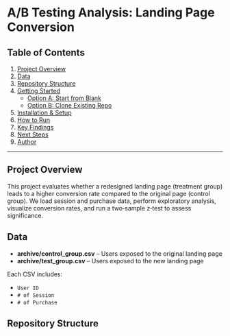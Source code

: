 # A/B Testing Analysis: Landing Page Conversion

## Table of Contents
1. [Project Overview](#project-overview)  
2. [Data](#data)  
3. [Repository Structure](#repository-structure)  
4. [Getting Started](#getting-started)  
   - [Option A: Start from Blank](#option-a-start-from-blank)  
   - [Option B: Clone Existing Repo](#option-b-clone-existing-repo)  
5. [Installation & Setup](#installation--setup)  
6. [How to Run](#how-to-run)  
7. [Key Findings](#key-findings)  
8. [Next Steps](#next-steps)  
9. [Author](#author)  

---

## Project Overview
This project evaluates whether a redesigned landing page (treatment group) leads to a higher conversion rate compared to the original page (control group). We load session and purchase data, perform exploratory analysis, visualize conversion rates, and run a two‑sample z‑test to assess significance.

## Data
- **archive/control_group.csv** – Users exposed to the original landing page  
- **archive/test_group.csv** – Users exposed to the new landing page  

Each CSV includes:  
- `User ID`  
- `# of Session`  
- `# of Purchase`

## Repository Structure
